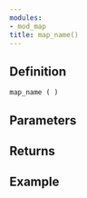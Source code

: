 ```yaml
---
modules:
- mod_map
title: map_name()
---
```


## Definition

    map_name ( )

## Parameters

## Returns

## Example

```
```
